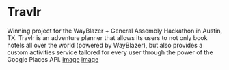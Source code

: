 # Travlr
Winning project for the WayBlazer + General Assembly Hackathon in Austin, TX. Travlr is an adventure planner that allows its users to not only book hotels all over the world (powered by WayBlazer), but also provides a custom activities service tailored for every user through the power of the Google Places API.
[image](https://raw.github.com/BPhillips91/Travlr/blob/photos/travlr-1.jpg})
[image](https://raw.github.com/BPhillips91/Travlr/blob/photos/travlr-1.jpg})
